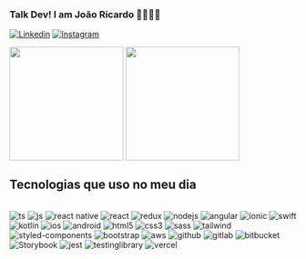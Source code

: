 ### Talk Dev! I am João Ricardo 👨‍💻📱🚀

[![Linkedin](https://img.shields.io/badge/LinkedIn-0077B5?style=for-the-badge&logo=linkedin&logoColor=white)](https://www.linkedin.com/in/jo%C3%A3o-ricardo-martins-ribeiro-4131701a4/) [![Instagram](https://img.shields.io/badge/Instagram-E4405F?style=for-the-badge&logo=instagram&logoColor=white)](https://www.instagram.com/jao.tsx)

<a href="https://github.com/anuraghazra/github-readme-stats"></a>
  <img 
    height=200 
    align="center" 
    src="https://github-readme-stats.vercel.app/api?username=EngJao89&show_icons=true&theme=tokyonight" 
  />
</a>
<a href="https://github.com/anuraghazra/convoychat">
  <img 
    height=200 
    align="center" 
    src="https://github-readme-stats.vercel.app/api/top-langs?username=EngJao89&&layout=compact&langs_count=8&card_width=320&theme=tokyonight" 
  />
</a>

## Tecnologias que uso no meu dia

<div style="display: inline_block">
  <br/>
    <img 
      alig="center" 
      alt="ts" 
      src="https://img.shields.io/badge/TypeScript-007ACC?style=for-the-badge&logo=typescript&logoColor=white"
    />
    <img 
      alig="center" 
      alt="js" 
      src="https://img.shields.io/badge/JavaScript-F7DF1E?style=for-the-badge&logo=javascript&logoColor=black"
    />
    <img 
      alig="center" 
      alt="react native" 
      src="https://img.shields.io/badge/React_Native-20232A?style=for-the-badge&logo=react&logoColor=61DAFB"
    />
    <img 
      alig="center" 
      alt="react" 
      src="https://img.shields.io/badge/React-20232A?style=for-the-badge&logo=react&logoColor=61DAFB"
    />
    <img 
      alig="center" 
      alt="redux" 
      src="https://img.shields.io/badge/Redux-593D88?style=for-the-badge&logo=redux&logoColor=white"
    />
    <img 
      alig="center" 
      alt="nodejs" 
      src="https://img.shields.io/badge/Node.js-43853D?style=for-the-badge&logo=node.js&logoColor=white"
    />
    <img 
      alig="center" 
      alt="angular" 
      src="https://img.shields.io/badge/Angular-DD0031?style=for-the-badge&logo=angular&logoColor=white"
    />
    <img 
      alig="center" 
      alt="ionic" 
      src="https://img.shields.io/badge/Ionic-3880FF?style=for-the-badge&logo=ionic&logoColor=white"
    />
    <img 
      alig="center" 
      alt="swift" 
      src="https://img.shields.io/badge/Swift-FA7343?style=for-the-badge&logo=swift&logoColor=white"
    />
    <img 
      alig="center" 
      alt="kotlin" 
      src="https://img.shields.io/badge/Kotlin-0095D5?&style=for-the-badge&logo=kotlin&logoColor=white"
    />
    <img 
      alig="center" 
      alt="ios" 
      src="https://img.shields.io/badge/iOS-000000?style=for-the-badge&logo=ios&logoColor=white"
    />
    <img 
      alig="center" 
      alt="android" 
      src="https://img.shields.io/badge/Android-3DDC84?style=for-the-badge&logo=android&logoColor=white"
    />
    <img 
      alig="center" 
      alt="html5" 
      src="https://img.shields.io/badge/HTML5-E34F26?style=for-the-badge&logo=html5&logoColor=white"
    />
    <img 
      alig="center" 
      alt="css3" 
      src="https://img.shields.io/badge/CSS3-1572B6?style=for-the-badge&logo=css3&logoColor=white"
    />
    <img 
      alig="center" 
      alt="sass" 
      src="https://img.shields.io/badge/Sass-CC6699?style=for-the-badge&logo=sass&logoColor=white"
    />
    <img 
      alig="center" 
      alt="tailwind" 
      src="https://img.shields.io/badge/Tailwind_CSS-38B2AC?style=for-the-badge&logo=tailwind-css&logoColor=white"
    />
    <img 
      alig="center" 
      alt="styled-components" 
      src="https://img.shields.io/badge/styled--components-DB7093?style=for-the-badge&logo=styled-components&logoColor=white"
    />
    <img 
      alig="center" 
      alt="bootstrap" 
      src="https://img.shields.io/badge/Bootstrap-563D7C?style=for-the-badge&logo=bootstrap&logoColor=white"
    />
    <img 
      alig="center" 
      alt="aws" 
      src="https://img.shields.io/badge/Amazon_AWS-232F3E?style=for-the-badge&logo=amazon-aws&logoColor=white"
    />
    <img 
      alig="center" 
      alt="github" 
      src="https://img.shields.io/badge/GitHub-100000?style=for-the-badge&logo=github&logoColor=white"
    />
    <img 
      alig="center" 
      alt="gitlab" 
      src="https://img.shields.io/badge/GitLab-330F63?style=for-the-badge&logo=gitlab&logoColor=white"
    />
    <img 
      alig="center" 
      alt="bitbucket" 
      src="https://img.shields.io/badge/Bitbucket-0747a6?style=for-the-badge&logo=bitbucket&logoColor=white"
    />
    <img 
      alig="center" 
      alt="Storybook" 
      src="https://cdn.jsdelivr.net/gh/storybookjs/brand@main/badge/badge-storybook.svg"
    />
    <img 
      alig="center" 
      alt="jest" 
      src="https://img.shields.io/badge/Jest-323330?style=for-the-badge&logo=Jest&logoColor=white"
    />
    <img 
      alig="center" 
      alt="testinglibrary" 
      src="https://img.shields.io/badge/testing%20library-323330?style=for-the-badge&logo=testing-library&logoColor=red"
    />
        <img 
      alig="center" 
      alt="vercel" 
      src="https://img.shields.io/badge/Vercel-000000?style=for-the-badge&logo=vercel&logoColor=white"
    />
  <br/>
</div>
